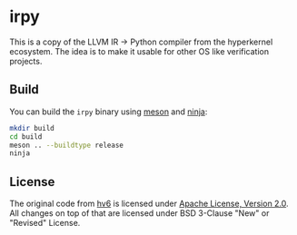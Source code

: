 # irpy

This is a copy of the LLVM IR -> Python compiler from the
hyperkernel ecosystem.
The idea is to make it usable for other OS like verification
projects.

## Build

You can build the `irpy` binary using [meson](mesonbuild.com)
and [ninja](ninja-build.org):

```.sh
mkdir build
cd build
meson .. --buildtype release
ninja
```

## License

The original code from [hv6](https://github.com/locore/hv6/) is
licensed under [Apache License, Version 2.0](http://www.apache.org/licenses/LICENSE-2.0).
All changes on top of that are licensed under BSD 3-Clause "New" or "Revised" License.
